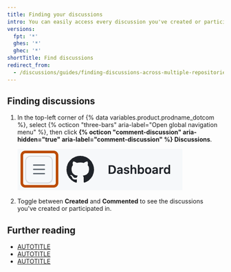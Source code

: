 ```yaml
---
title: Finding your discussions
intro: You can easily access every discussion you've created or participated in.
versions:
  fpt: '*'
  ghes: '*'
  ghec: '*'
shortTitle: Find discussions
redirect_from:
  - /discussions/guides/finding-discussions-across-multiple-repositories
---
```


## Finding discussions

1. In the top-left corner of {% data variables.product.prodname_dotcom %}, select {% octicon "three-bars" aria-label="Open global navigation menu" %}, then click **{% octicon "comment-discussion" aria-hidden="true" aria-label="comment-discussion" %} Discussions**.

   ![Screenshot of the navigation bar on {% data variables.product.github %}. The "Open global navigation menu" icon is outlined in dark orange.](/assets/images/help/navigation/global-navigation-menu-icon.png)

1. Toggle between **Created** and **Commented** to see the discussions you've created or participated in.

## Further reading

* [AUTOTITLE](/search-github/searching-on-github/searching-discussions)
* [AUTOTITLE](/discussions/collaborating-with-your-community-using-discussions/about-discussions)
* [AUTOTITLE](/discussions/managing-discussions-for-your-community)
